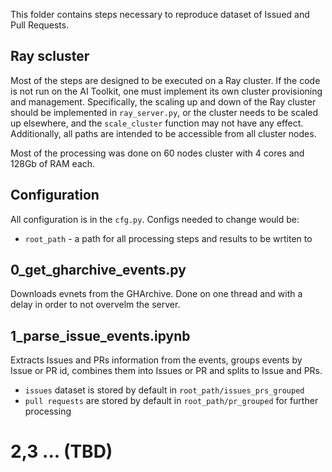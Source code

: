 This folder contains steps necessary to reproduce dataset of Issued and Pull Requests.

## Ray scluster

Most of the steps are designed to be executed on a Ray cluster. If the code is not run on the AI Toolkit, one must implement its own cluster provisioning and management. Specifically, the scaling up and down of the Ray cluster should be implemented in `ray_server.py`, or the cluster needs to be scaled up elsewhere, and the `scale_cluster` function may not have any effect. Additionally, all paths are intended to be accessible from all cluster nodes.

Most of the processing was done on 60 nodes cluster with 4 cores and 128Gb of RAM each.

## Configuration

All configuration is in the `cfg.py`. Configs needed to change would be:
- `root_path` - a path for all processing steps and results to be wrtiten to

## 0_get_gharchive_events.py
Downloads evnets from the GHArchive. Done on one thread and with a delay in order to not overvelm the server.

## 1_parse_issue_events.ipynb
Extracts Issues and PRs information from the events, groups events by Issue or PR id, combines them into Issues or PR and splits to Issue and PRs.
- `issues` dataset is stored by default in `root_path/issues_prs_grouped`
- `pull requests` are stored by default in `root_path/pr_grouped` for further processing

# 2,3 ... (TBD)

